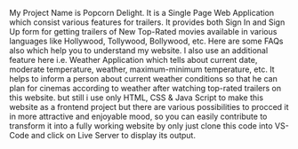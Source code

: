 My Project Name is Popcorn Delight. It is a Single Page Web Application which consist various features for trailers. It provides both Sign In and Sign Up form for getting trailers of New Top-Rated movies available in various languages like Hollywood, Tollywood, Bollywood, etc. Here are some FAQs also which help you to understand my website. I also use an additional feature here i.e. Weather Application which tells about current date, moderate temperature, weather, maximum-minimum temperature, etc. It helps to inform a person about current weather conditions so that he can plan for cinemas according to weather after watching top-rated trailers on this website. but still i use only HTML, CSS & Java Script to make this website as a frontend project but there are various possibilities to procced it in more attractive and enjoyable mood, so you can easily contribute to transform it into a fully working website by only just clone this code into VS-Code and click on Live Server to display its output.

